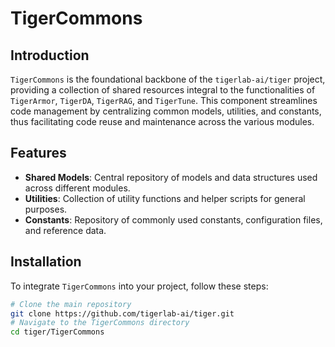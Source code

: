 # TigerCommons

## Introduction
`TigerCommons` is the foundational backbone of the `tigerlab-ai/tiger` project, providing a collection of shared resources integral to the functionalities of `TigerArmor`, `TigerDA`, `TigerRAG`, and `TigerTune`. This component streamlines code management by centralizing common models, utilities, and constants, thus facilitating code reuse and maintenance across the various modules.

## Features
- **Shared Models**: Central repository of models and data structures used across different modules.
- **Utilities**: Collection of utility functions and helper scripts for general purposes.
- **Constants**: Repository of commonly used constants, configuration files, and reference data.

## Installation
To integrate `TigerCommons` into your project, follow these steps:

```bash
# Clone the main repository
git clone https://github.com/tigerlab-ai/tiger.git
# Navigate to the TigerCommons directory
cd tiger/TigerCommons



